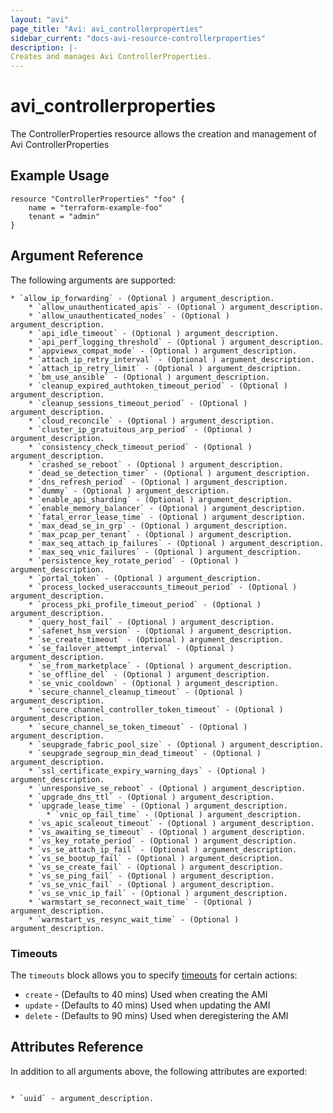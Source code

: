 ```yaml
---
layout: "avi"
page_title: "Avi: avi_controllerproperties"
sidebar_current: "docs-avi-resource-controllerproperties"
description: |-
Creates and manages Avi ControllerProperties.
---
```


# avi_controllerproperties

The ControllerProperties resource allows the creation and management of Avi ControllerProperties

## Example Usage

```hcl
resource "ControllerProperties" "foo" {
    name = "terraform-example-foo"
    tenant = "admin"
}
```

## Argument Reference

The following arguments are supported:

    * `allow_ip_forwarding` - (Optional ) argument_description.
        * `allow_unauthenticated_apis` - (Optional ) argument_description.
        * `allow_unauthenticated_nodes` - (Optional ) argument_description.
        * `api_idle_timeout` - (Optional ) argument_description.
        * `api_perf_logging_threshold` - (Optional ) argument_description.
        * `appviewx_compat_mode` - (Optional ) argument_description.
        * `attach_ip_retry_interval` - (Optional ) argument_description.
        * `attach_ip_retry_limit` - (Optional ) argument_description.
        * `bm_use_ansible` - (Optional ) argument_description.
        * `cleanup_expired_authtoken_timeout_period` - (Optional ) argument_description.
        * `cleanup_sessions_timeout_period` - (Optional ) argument_description.
        * `cloud_reconcile` - (Optional ) argument_description.
        * `cluster_ip_gratuitous_arp_period` - (Optional ) argument_description.
        * `consistency_check_timeout_period` - (Optional ) argument_description.
        * `crashed_se_reboot` - (Optional ) argument_description.
        * `dead_se_detection_timer` - (Optional ) argument_description.
        * `dns_refresh_period` - (Optional ) argument_description.
        * `dummy` - (Optional ) argument_description.
        * `enable_api_sharding` - (Optional ) argument_description.
        * `enable_memory_balancer` - (Optional ) argument_description.
        * `fatal_error_lease_time` - (Optional ) argument_description.
        * `max_dead_se_in_grp` - (Optional ) argument_description.
        * `max_pcap_per_tenant` - (Optional ) argument_description.
        * `max_seq_attach_ip_failures` - (Optional ) argument_description.
        * `max_seq_vnic_failures` - (Optional ) argument_description.
        * `persistence_key_rotate_period` - (Optional ) argument_description.
        * `portal_token` - (Optional ) argument_description.
        * `process_locked_useraccounts_timeout_period` - (Optional ) argument_description.
        * `process_pki_profile_timeout_period` - (Optional ) argument_description.
        * `query_host_fail` - (Optional ) argument_description.
        * `safenet_hsm_version` - (Optional ) argument_description.
        * `se_create_timeout` - (Optional ) argument_description.
        * `se_failover_attempt_interval` - (Optional ) argument_description.
        * `se_from_marketplace` - (Optional ) argument_description.
        * `se_offline_del` - (Optional ) argument_description.
        * `se_vnic_cooldown` - (Optional ) argument_description.
        * `secure_channel_cleanup_timeout` - (Optional ) argument_description.
        * `secure_channel_controller_token_timeout` - (Optional ) argument_description.
        * `secure_channel_se_token_timeout` - (Optional ) argument_description.
        * `seupgrade_fabric_pool_size` - (Optional ) argument_description.
        * `seupgrade_segroup_min_dead_timeout` - (Optional ) argument_description.
        * `ssl_certificate_expiry_warning_days` - (Optional ) argument_description.
        * `unresponsive_se_reboot` - (Optional ) argument_description.
        * `upgrade_dns_ttl` - (Optional ) argument_description.
        * `upgrade_lease_time` - (Optional ) argument_description.
            * `vnic_op_fail_time` - (Optional ) argument_description.
        * `vs_apic_scaleout_timeout` - (Optional ) argument_description.
        * `vs_awaiting_se_timeout` - (Optional ) argument_description.
        * `vs_key_rotate_period` - (Optional ) argument_description.
        * `vs_se_attach_ip_fail` - (Optional ) argument_description.
        * `vs_se_bootup_fail` - (Optional ) argument_description.
        * `vs_se_create_fail` - (Optional ) argument_description.
        * `vs_se_ping_fail` - (Optional ) argument_description.
        * `vs_se_vnic_fail` - (Optional ) argument_description.
        * `vs_se_vnic_ip_fail` - (Optional ) argument_description.
        * `warmstart_se_reconnect_wait_time` - (Optional ) argument_description.
        * `warmstart_vs_resync_wait_time` - (Optional ) argument_description.
    
### Timeouts

The `timeouts` block allows you to specify [timeouts](https://www.terraform.io/docs/configuration/resources.html#timeouts) for certain actions:

* `create` - (Defaults to 40 mins) Used when creating the AMI
* `update` - (Defaults to 40 mins) Used when updating the AMI
* `delete` - (Defaults to 90 mins) Used when deregistering the AMI

## Attributes Reference

In addition to all arguments above, the following attributes are exported:

                                                                                                                                                                                        * `uuid` - argument_description.
                                                    
